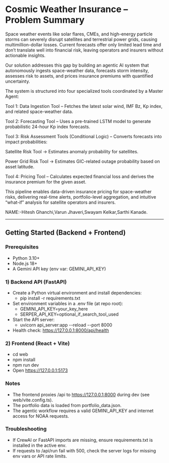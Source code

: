 # Cosmic Weather Insurance – Problem Summary

Space weather events like solar flares, CMEs, and high-energy particle storms can severely disrupt satellites and terrestrial power grids, causing multimillion-dollar losses. Current forecasts offer only limited lead time and don’t translate well into financial risk, leaving operators and insurers without actionable insights.

Our solution addresses this gap by building an agentic AI system that autonomously ingests space-weather data, forecasts storm intensity, assesses risk to assets, and prices insurance premiums with quantified uncertainty.

The system is structured into four specialized tools coordinated by a Master Agent:

Tool 1: Data Ingestion Tool – Fetches the latest solar wind, IMF Bz, Kp index, and related space-weather data.

Tool 2: Forecasting Tool – Uses a pre-trained LSTM model to generate probabilistic 24-hour Kp index forecasts.

Tool 3: Risk Assessment Tools (Conditional Logic) – Converts forecasts into impact probabilities:

Satellite Risk Tool → Estimates anomaly probability for satellites.

Power Grid Risk Tool → Estimates GIC-related outage probability based on asset latitude.

Tool 4: Pricing Tool – Calculates expected financial loss and derives the insurance premium for the given asset.

This pipeline enables data-driven insurance pricing for space-weather risks, delivering real-time alerts, portfolio-level aggregation, and intuitive “what-if” analysis for satellite operators and insurers.

NAME:-Hitesh Ghanchi,Varun Jhaveri,Swayam Kelkar,Sarthi Kanade.

---

## Getting Started (Backend + Frontend)

### Prerequisites

- Python 3.10+
- Node.js 18+
- A Gemini API key (env var: GEMINI_API_KEY)

### 1) Backend API (FastAPI)

- Create a Python virtual environment and install dependencies:
	- pip install -r requirements.txt
- Set environment variables in a .env file (at repo root):
	- GEMINI_API_KEY=your_key_here
	- SERPER_API_KEY=optional_if_search_tool_used
- Start the API server:
	- uvicorn api_server:app --reload --port 8000
- Health check: <https://127.0.0.1:8000/api/health>

### 2) Frontend (React + Vite)

- cd web
- npm install
- npm run dev
- Open <https://127.0.0.1:5173>

### Notes

- The frontend proxies /api to <https://127.0.0.1:8000> during dev (see web/vite.config.ts).
- The portfolio data is loaded from portfolio_data.json.
- The agentic workflow requires a valid GEMINI_API_KEY and internet access for NOAA requests.

### Troubleshooting

- If CrewAI or FastAPI imports are missing, ensure requirements.txt is installed in the active env.
- If requests to /api/run fail with 500, check the server logs for missing env vars or API rate limits.